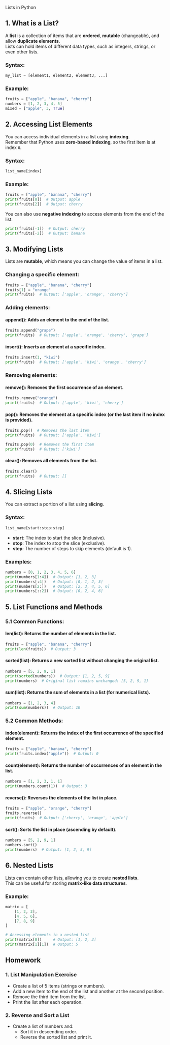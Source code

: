  Lists in Python

## 1. What is a List?
A **list** is a collection of items that are **ordered**, **mutable** (changeable), and allow **duplicate elements**.  
Lists can hold items of different data types, such as integers, strings, or even other lists.

### Syntax:
```python
my_list = [element1, element2, element3, ...]
```

### Example:
```python
fruits = ["apple", "banana", "cherry"]
numbers = [1, 2, 3, 4, 5]
mixed = ["apple", 3, True]
```

## 2. Accessing List Elements
You can access individual elements in a list using **indexing**.  
Remember that Python uses **zero-based indexing**, so the first item is at index `0`.

### Syntax:
```python
list_name[index]
```

### Example:
```python
fruits = ["apple", "banana", "cherry"]
print(fruits[0])  # Output: apple
print(fruits[2])  # Output: cherry
```

You can also use **negative indexing** to access elements from the end of the list:

```python
print(fruits[-1])  # Output: cherry
print(fruits[-2])  # Output: banana
```

## 3. Modifying Lists
Lists are **mutable**, which means you can change the value of items in a list.

### Changing a specific element:
```python
fruits = ["apple", "banana", "cherry"]
fruits[1] = "orange"
print(fruits)  # Output: ['apple', 'orange', 'cherry']
```

### Adding elements:

#### append(): Adds an element to the end of the list.
```python
fruits.append("grape")
print(fruits)  # Output: ['apple', 'orange', 'cherry', 'grape']
```

#### insert(): Inserts an element at a specific index.
```python
fruits.insert(1, "kiwi")
print(fruits)  # Output: ['apple', 'kiwi', 'orange', 'cherry']
```

### Removing elements:

#### remove(): Removes the first occurrence of an element.
```python
fruits.remove("orange")
print(fruits)  # Output: ['apple', 'kiwi', 'cherry']
```

#### pop(): Removes the element at a specific index (or the last item if no index is provided).
```python
fruits.pop()  # Removes the last item
print(fruits)  # Output: ['apple', 'kiwi']

fruits.pop(0)  # Removes the first item
print(fruits)  # Output: ['kiwi']
```

#### clear(): Removes all elements from the list.
```python
fruits.clear()
print(fruits)  # Output: []
```

## 4. Slicing Lists
You can extract a portion of a list using **slicing**.

### Syntax:
```python
list_name[start:stop:step]
```
- **start**: The index to start the slice (inclusive).  
- **stop**: The index to stop the slice (exclusive).  
- **step**: The number of steps to skip elements (default is 1).

### Examples:
```python
numbers = [0, 1, 2, 3, 4, 5, 6]
print(numbers[1:4])  # Output: [1, 2, 3]
print(numbers[:4])   # Output: [0, 1, 2, 3]
print(numbers[2:])   # Output: [2, 3, 4, 5, 6]
print(numbers[::2])  # Output: [0, 2, 4, 6]
```

## 5. List Functions and Methods

### 5.1 Common Functions:
#### len(list): Returns the number of elements in the list.
```python
fruits = ["apple", "banana", "cherry"]
print(len(fruits))  # Output: 3
```

#### sorted(list): Returns a new sorted list without changing the original list.
```python
numbers = [5, 2, 9, 1]
print(sorted(numbers))  # Output: [1, 2, 5, 9]
print(numbers)  # Original list remains unchanged: [5, 2, 9, 1]
```

#### sum(list): Returns the sum of elements in a list (for numerical lists).
```python
numbers = [1, 2, 3, 4]
print(sum(numbers))  # Output: 10
```

### 5.2 Common Methods:
#### index(element): Returns the index of the first occurrence of the specified element.
```python
fruits = ["apple", "banana", "cherry"]
print(fruits.index("apple"))  # Output: 0
```

#### count(element): Returns the number of occurrences of an element in the list.
```python
numbers = [1, 2, 3, 1, 1]
print(numbers.count(1))  # Output: 3
```

#### reverse(): Reverses the elements of the list in place.
```python
fruits = ["apple", "orange", "cherry"]
fruits.reverse()
print(fruits)  # Output: ['cherry', 'orange', 'apple']
```

#### sort(): Sorts the list in place (ascending by default).
```python
numbers = [5, 2, 9, 1]
numbers.sort()
print(numbers)  # Output: [1, 2, 5, 9]
```

## 6. Nested Lists
Lists can contain other lists, allowing you to create **nested lists**.  
This can be useful for storing **matrix-like data structures**.

### Example:
```python
matrix = [
    [1, 2, 3],
    [4, 5, 6],
    [7, 8, 9]
]

# Accessing elements in a nested list
print(matrix[0])     # Output: [1, 2, 3]
print(matrix[1][1])  # Output: 5
```

## Homework

### 1. List Manipulation Exercise
- Create a list of 5 items (strings or numbers).
- Add a new item to the end of the list and another at the second position.
- Remove the third item from the list.
- Print the list after each operation.

### 2. Reverse and Sort a List
- Create a list of numbers and:
  - Sort it in descending order.
  - Reverse the sorted list and print it.

